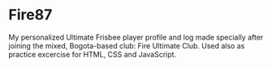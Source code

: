 # Fire87
My personalized Ultimate Frisbee player profile and log made specially after joining the mixed, Bogota-based club: Fire Ultimate Club. Used also as practice excercise for HTML, CSS and JavaScript.
